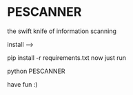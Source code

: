 # PESCANNER
the swift knife of information scanning 

install -->

pip install -r requirements.txt
now just run

python PESCANNER

have fun :)
